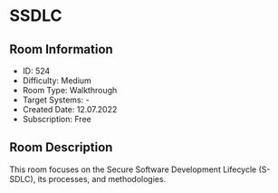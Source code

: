 ﻿# SSDLC

## Room Information
- ID: 524
- Difficulty: Medium
- Room Type: Walkthrough
- Target Systems: -
- Created Date: 12.07.2022
- Subscription: Free

## Room Description
This room focuses on the Secure Software Development Lifecycle (S-SDLC), its processes, and methodologies.
